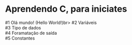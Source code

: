 # Aprendendo C, para iniciates

#1 Olá mundo! (Hello World!)br>
#2 Variáveis<br>
#3 Tipo de dados<br>
#4 Foramatação de saída<br>
#5 Constantes<br>

